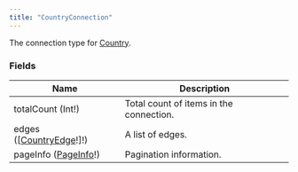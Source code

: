 ```yaml
---
title: "CountryConnection"
---
```


The connection type for [Country](./country).

### Fields

| Name | Description |
|--|--|
| totalCount (Int!) | Total count of items in the connection. |
| edges ([[CountryEdge](./country-edge)!]!) | A list of edges. |
| pageInfo ([PageInfo](./page-info)!)| Pagination information. |
